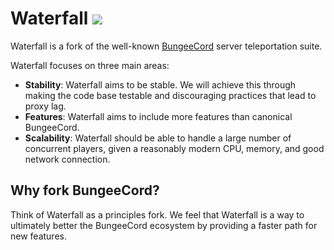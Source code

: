 # Waterfall <a href="https://tc.demonwav.com/viewType.html?buildTypeId=Waterfall_Build&guest=1"><img src="https://tc.demonwav.com/app/rest/builds/buildType(id:Waterfall_Build)/statusIcon"/></a>

Waterfall is a fork of the well-known [BungeeCord](https://github.com/SpigotMC/BungeeCord) server teleportation suite.

Waterfall focuses on three main areas:

* **Stability**: Waterfall aims to be stable. We will achieve this through making the code base testable and discouraging practices that lead to proxy lag.
* **Features**: Waterfall aims to include more features than canonical BungeeCord.
* **Scalability**: Waterfall should be able to handle a large number of concurrent players, given a reasonably modern CPU, memory, and good network connection.

## Why fork BungeeCord?

Think of Waterfall as a principles fork. We feel that Waterfall is a way to ultimately better the BungeeCord ecosystem by providing a faster path for new features.
